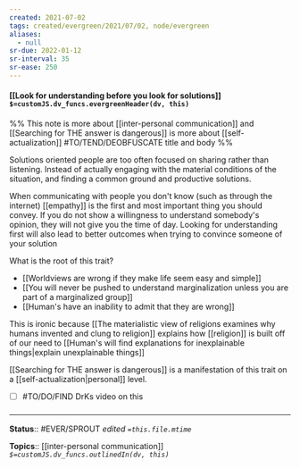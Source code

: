 ```yaml
---
created: 2021-07-02
tags: created/evergreen/2021/07/02, node/evergreen
aliases:
  - null
sr-due: 2022-01-12
sr-interval: 35
sr-ease: 250
---
```


#### [[Look for understanding before you look for solutions]] `$=customJS.dv_funcs.evergreenHeader(dv, this)`
%%
This note is more about [[inter-personal communication]] and [[Searching for THE answer is dangerous]] is more about [[self-actualization]]
#TO/TEND/DEOBFUSCATE title and body
%%

Solutions oriented people are too often focused on sharing rather than listening.
Instead of actually engaging with the material conditions of the situation,
and finding a common ground and productive solutions.

When communicating with people you don't know (such as through the internet) [[empathy]] is the first and most important thing you should convey. If you do not show a willingness to understand somebody's opinion, they will not give you the time of day. Looking for understanding first will also lead to better outcomes when trying to convince someone of your solution 

What is the root of this trait?
- [[Worldviews are wrong if they make life seem easy and simple]] 
- [[You will never be pushed to understand marginalization unless you are part of a marginalized group]]
- [[Human's have an inability to admit that they are wrong]]

This is ironic because [[The materialistic view of religions examines why humans invented and clung to religion]] explains how [[religion]] is built off of our need to [[Human's will find explanations for inexplainable things|explain unexplainable things]]

 [[Searching for THE answer is dangerous]] is a manifestation of this trait on a [[self-actualization|personal]] level.

- [ ] #TO/DO/FIND DrKs video on this 

### <hr class="footnote"/>

**Status**:: #EVER/SPROUT 
*edited `=this.file.mtime`*

**Topics**:: [[inter-personal communication]]
*`$=customJS.dv_funcs.outlinedIn(dv, this)`*
